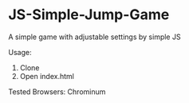 # JS-Simple-Jump-Game
A simple game with adjustable settings by simple JS

Usage:
1. Clone
2. Open index.html

Tested Browsers:
Chrominum
